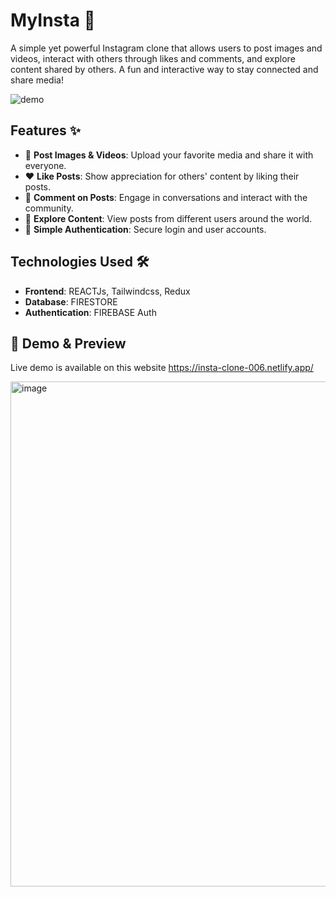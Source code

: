 # MyInsta 📸

A simple yet powerful Instagram clone that allows users to post images and videos, interact with others through likes and comments, and explore content shared by others. A fun and interactive way to stay connected and share media!

![demo](https://camo.githubusercontent.com/fde75d5de9c3c4f0ecda42f06636144e0d517bb03b6b8714852b9464cd44e9b4/68747470733a2f2f36342e6d656469612e74756d626c722e636f6d2f31336432633735336565643932393039376363313362626231643365343832632f363734343138303033323737363666632d39362f733139323078313038302f666536376636653766656161663638326161383463643032383063626234656564323465396465612e676966)

## Features ✨

- 📸 **Post Images & Videos**: Upload your favorite media and share it with everyone.
- ❤️ **Like Posts**: Show appreciation for others' content by liking their posts.
- 💬 **Comment on Posts**: Engage in conversations and interact with the community.
- 👀 **Explore Content**: View posts from different users around the world.
- 🔐 **Simple Authentication**: Secure login and user accounts.

## Technologies Used 🛠️

- **Frontend**: REACTJs, Tailwindcss, Redux
- **Database**: FIRESTORE
- **Authentication**: FIREBASE Auth

## 🧩 Demo & Preview
Live demo is available on this website
https://insta-clone-006.netlify.app/


<img width="1723" height="808" alt="image" src="https://github.com/user-attachments/assets/1b95f554-dd2e-43ed-8164-dec0f3561677" />
